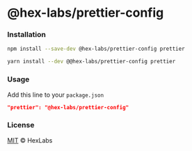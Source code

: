 # @hex-labs/prettier-config

### Installation

```bash
npm install --save-dev @hex-labs/prettier-config prettier

yarn install --dev @@hex-labs/prettier-config prettier
```

### Usage

Add this line to your `package.json`

```json
"prettier": "@hex-labs/prettier-config"
```

### License

[MIT](LICENSE) &copy; HexLabs
